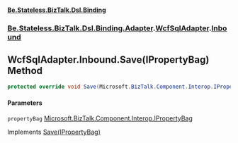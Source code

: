 #### [Be.Stateless.BizTalk.Dsl.Binding](README.md 'README')
### [Be.Stateless.BizTalk.Dsl.Binding.Adapter](Be.Stateless.BizTalk.Dsl.Binding.Adapter.md 'Be.Stateless.BizTalk.Dsl.Binding.Adapter').[WcfSqlAdapter](WcfSqlAdapter.md 'Be.Stateless.BizTalk.Dsl.Binding.Adapter.WcfSqlAdapter').[Inbound](WcfSqlAdapter.Inbound.md 'Be.Stateless.BizTalk.Dsl.Binding.Adapter.WcfSqlAdapter.Inbound')

## WcfSqlAdapter.Inbound.Save(IPropertyBag) Method

```csharp
protected override void Save(Microsoft.BizTalk.Component.Interop.IPropertyBag propertyBag);
```
#### Parameters

<a name='Be.Stateless.BizTalk.Dsl.Binding.Adapter.WcfSqlAdapter.Inbound.Save(Microsoft.BizTalk.Component.Interop.IPropertyBag).propertyBag'></a>

`propertyBag` [Microsoft.BizTalk.Component.Interop.IPropertyBag](https://docs.microsoft.com/en-us/dotnet/api/Microsoft.BizTalk.Component.Interop.IPropertyBag 'Microsoft.BizTalk.Component.Interop.IPropertyBag')

Implements [Save(IPropertyBag)](IAdapter.Save(IPropertyBag).md 'Be.Stateless.BizTalk.Dsl.Binding.Adapter.IAdapter.Save(Microsoft.BizTalk.Component.Interop.IPropertyBag)')